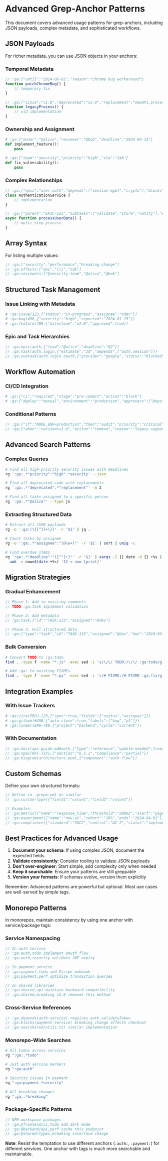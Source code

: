 # Advanced Grep-Anchor Patterns
<!-- :ga:tldr Advanced patterns including JSON payloads and complex workflows -->
<!-- :ga:guide Advanced usage patterns and sophisticated techniques -->

This document covers advanced usage patterns for grep-anchors, including JSON payloads, complex metadata, and sophisticated workflows.

## JSON Payloads

For richer metadata, you can use JSON objects in your anchors:

### Temporal Metadata
```javascript
// :ga:{"until":"2024-06-01","reason":"Chrome bug workaround"}
function patchChromeBug() {
    // temporary fix
}

// :ga:{"since":"v1.8","deprecated":"v2.0","replacement":"newAPI.process"}
function legacyProcess() {
    // old implementation
}
```

### Ownership and Assignment
```python
# :ga:{"owner":"@alice","reviewer":"@bob","deadline":"2024-03-15"}
def implement_feature():
    pass

# :ga:{"team":"security","priority":"high","sla":"24h"}
def fix_vulnerability():
    pass
```

### Complex Relationships
```typescript
// :ga:{"epic":"user-auth","depends":["session-mgmt","crypto"],"blocks":["checkout"]}
class AuthenticationService {
    // implementation
}

// :ga:{"parent":"EPIC-123","subtasks":["validate","store","notify"],"estimate":"5d"}
async function processUserData() {
    // multi-step process
}
```

## Array Syntax

For listing multiple values:

```javascript
// :ga:["security","performance","breaking-change"]
// :ga:affects:["api","cli","sdk"]
// :ga:reviewers:["@security-team","@alice","@bob"]
```

## Structured Task Management

### Issue Linking with Metadata
```python
# :ga:issue(123,{"status":"in-progress","assignee":"@dev"})
# :ga:bug(456,{"severity":"high","reported":"2024-01-15"})
# :ga:feature(789,{"milestone":"v2.0","approved":true})
```

### Epic and Task Hierarchies
```javascript
// :ga:epic(auth,{"lead":"@alice","deadline":"Q2"})
// :ga:task(auth.login,{"estimate":"3d","depends":["auth.session"]})
// :ga:subtask(auth.login.oauth,{"provider":"google","status":"blocked"})
```

## Workflow Automation

### CI/CD Integration
```yaml
# :ga:{"ci":"required","stage":"pre-commit","action":"block"}
# :ga:{"deploy":"manual","environment":"production","approvers":["@ops"]}
```

### Conditional Patterns
```javascript
// :ga:{"if":"NODE_ENV=production","then":"audit","priority":"critical"}
// :ga:{"when":"version>=2.0","action":"remove","reason":"legacy support"}
```

## Advanced Search Patterns

### Complex Queries
```bash
# Find all high-priority security issues with deadlines
rg ':ga:.*"priority":"high".*security' --json

# Find all deprecated code with replacements
rg ':ga:.*"deprecated".*"replacement"' -A 2

# Find all tasks assigned to a specific person
rg ':ga:.*"@alice"' --type js
```

### Extracting Structured Data
```bash
# Extract all JSON payloads
rg -o ':ga:(\{[^}]+\})' -r '$1' | jq .

# Count tasks by assignee
rg -o ':ga:.*"assignee":"(@\w+)"' -r '$1' | sort | uniq -c

# Find overdue items
rg ':ga:.*"deadline":"([^"]+)"' -r '$1' | xargs -I {} date -d {} +%s | \
  awk -v now=$(date +%s) '$1 < now {print}'
```

## Migration Strategies

### Gradual Enhancement
```javascript
// Phase 1: Add to existing comments
// TODO :ga:task implement validation

// Phase 2: Add metadata
// :ga:task,{"id":"TASK-123","assigned":"@dev"}

// Phase 3: Full structured data
// :ga:{"type":"task","id":"TASK-123","assigned":"@dev","due":"2024-03-01"}
```

### Bulk Conversion
```bash
# Convert TODO to :ga:todo
find . -type f -name "*.js" -exec sed -i 's/\/\/ TODO:/\/\/ :ga:todo/g' {} +

# Add :ga: to existing FIXMEs
find . -type f -name "*.py" -exec sed -i 's/# FIXME:/# FIXME :ga:fix/g' {} +
```

## Integration Examples

### With Issue Trackers
```python
# :ga:jira(PROJ-123,{"sync":true,"fields":["status","assignee"]})
# :ga:github(#456,{"auto-close":true,"labels":["bug","p1"]})
# :ga:linear(ENG-789,{"project":"backend","cycle":"current"})
```

### With Documentation
```javascript
// :ga:docs(api-guide.md#auth,{"type":"reference","update-needed":true})
// :ga:spec(RFC-7231,{"section":"6.5.1","compliance":"partial"})
// :ga:diagram(architecture.puml,{"component":"auth-flow"})
```

## Custom Schemas

Define your own structured formats:

```javascript
// Define in .grepa.yml or similar
// :ga:custom-type({"field1":"value1","field2":"value2"})

// Examples:
// :ga:metric({"name":"response_time","threshold":"200ms","alert":"pagerduty"})
// :ga:experiment({"name":"new-ui","cohort":"10%","ends":"2024-04-01"})
// :ga:compliance({"standard":"SOC2","control":"AC-2","status":"implemented"})
```

## Best Practices for Advanced Usage

1. **Document your schema**: If using complex JSON, document the expected fields
2. **Validate consistently**: Consider tooling to validate JSON payloads
3. **Don't over-engineer**: Start simple, add complexity only when needed
4. **Keep it searchable**: Ensure your patterns are still greppable
5. **Version your formats**: If schemas evolve, version them explicitly

Remember: Advanced patterns are powerful but optional. Most use cases are well-served by simple tags.

## Monorepo Patterns

In monorepos, maintain consistency by using one anchor with service/package tags:

### Service Namespacing
```javascript
// In auth service
// :ga:auth,todo implement OAuth flow
// :ga:auth,security validate JWT expiry

// In payment service
// :ga:payment,todo add Stripe webhook
// :ga:payment,perf optimize transaction queries

// In shared libraries
// :ga:shared,api maintain backward compatibility
// :ga:shared,breaking v2.0 removes this method
```

### Cross-Service References
```typescript
// :ga:depends(auth-service) requires auth.validateToken
// :ga:blocks(payment-service) breaking change affects checkout
// :ga:see(shared/utils.ts) similar implementation
```

### Monorepo-Wide Searches
```bash
# All todos across services
rg ":ga:.*todo"

# Just auth service markers
rg ":ga:auth"

# Security issues in payment
rg ":ga:payment.*security"

# All breaking changes
rg ":ga:.*breaking"
```

### Package-Specific Patterns
```javascript
// NPM workspace packages
// :ga:@frontend/ui,todo add dark mode
// :ga:@backend/api,perf cache this endpoint
// :ga:@shared/types,breaking interface change
```

**Note**: Resist the temptation to use different anchors (`:auth:`, `:payment:`) for different services. One anchor with tags is much more searchable and maintainable.